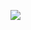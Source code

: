 <a href="https://niespodd.substack.com/" target="_blank"><img src="https://user-images.githubusercontent.com/746448/199036672-a4a30b73-fc15-44a0-a2a6-e67f19af14ea.png" style="max-width: 230px" /></a>

